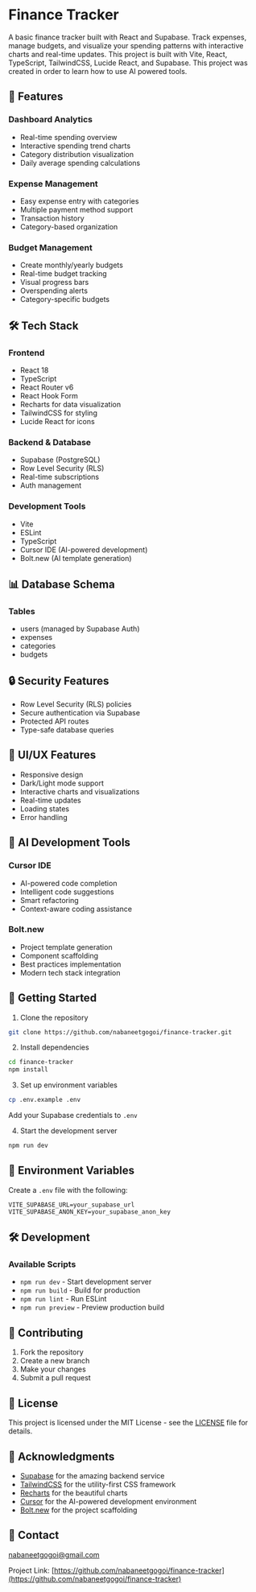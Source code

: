 # Finance Tracker
A basic finance tracker built with React and Supabase. Track expenses, manage budgets, and visualize your spending patterns with interactive charts and real-time updates.
This project is built with Vite, React, TypeScript, TailwindCSS, Lucide React, and Supabase. This project was created in order to learn how to use AI powered tools.

## 🚀 Features

### Dashboard Analytics
- Real-time spending overview
- Interactive spending trend charts
- Category distribution visualization
- Daily average spending calculations

### Expense Management
- Easy expense entry with categories
- Multiple payment method support
- Transaction history
- Category-based organization

### Budget Management
- Create monthly/yearly budgets
- Real-time budget tracking
- Visual progress bars
- Overspending alerts
- Category-specific budgets

## 🛠️ Tech Stack

### Frontend
- React 18
- TypeScript
- React Router v6
- React Hook Form
- Recharts for data visualization
- TailwindCSS for styling
- Lucide React for icons

### Backend & Database
- Supabase (PostgreSQL)
- Row Level Security (RLS)
- Real-time subscriptions
- Auth management

### Development Tools
- Vite
- ESLint
- TypeScript
- Cursor IDE (AI-powered development)
- Bolt.new (AI template generation)

## 📊 Database Schema

### Tables
- users (managed by Supabase Auth)
- expenses
- categories
- budgets

## 🔒 Security Features
- Row Level Security (RLS) policies
- Secure authentication via Supabase
- Protected API routes
- Type-safe database queries

## 🎨 UI/UX Features
- Responsive design
- Dark/Light mode support
- Interactive charts and visualizations
- Real-time updates
- Loading states
- Error handling

## 🤖 AI Development Tools

### Cursor IDE
- AI-powered code completion
- Intelligent code suggestions
- Smart refactoring
- Context-aware coding assistance

### Bolt.new
- Project template generation
- Component scaffolding
- Best practices implementation
- Modern tech stack integration

## 🚀 Getting Started

1. Clone the repository
```bash
git clone https://github.com/nabaneetgogoi/finance-tracker.git
```

2. Install dependencies
```bash
cd finance-tracker
npm install
```

3. Set up environment variables
```bash
cp .env.example .env
```
Add your Supabase credentials to `.env`

4. Start the development server
```bash
npm run dev
```

## 📝 Environment Variables

Create a `.env` file with the following:
```env
VITE_SUPABASE_URL=your_supabase_url
VITE_SUPABASE_ANON_KEY=your_supabase_anon_key
```

## 🛠️ Development

### Available Scripts
- `npm run dev` - Start development server
- `npm run build` - Build for production
- `npm run lint` - Run ESLint
- `npm run preview` - Preview production build

## 🤝 Contributing

1. Fork the repository
2. Create a new branch
3. Make your changes
4. Submit a pull request

## 📄 License

This project is licensed under the MIT License - see the [LICENSE](LICENSE) file for details.

## 🙏 Acknowledgments

- [Supabase](https://supabase.io/) for the amazing backend service
- [TailwindCSS](https://tailwindcss.com/) for the utility-first CSS framework
- [Recharts](https://recharts.org/) for the beautiful charts
- [Cursor](https://cursor.sh/) for the AI-powered development environment
- [Bolt.new](https://bolt.new) for the project scaffolding

## 📧 Contact

nabaneetgogoi@gmail.com

Project Link: [https://github.com/nabaneetgogoi/finance-tracker](https://github.com/nabaneetgogoi/finance-tracker) 
